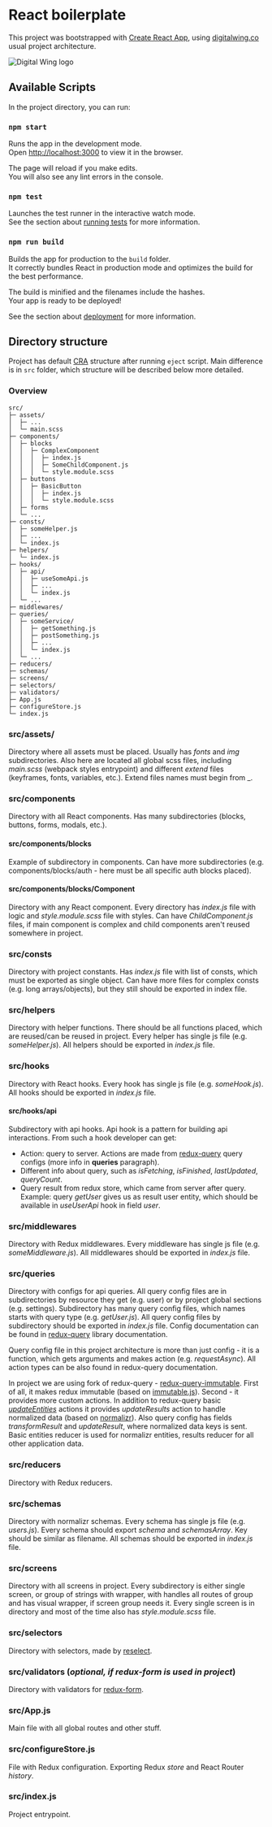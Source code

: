 # React boilerplate

This project was bootstrapped with [Create React App](https://github.com/facebook/create-react-app), using [digitalwing.co](https://digitalwing.co) usual project architecture.

![Digital Wing logo](https://digitalwing.co/public/dw-github.jpg)

## Available Scripts

In the project directory, you can run:

### `npm start`

Runs the app in the development mode.<br>
Open [http://localhost:3000](http://localhost:3000) to view it in the browser.

The page will reload if you make edits.<br>
You will also see any lint errors in the console.

### `npm test`

Launches the test runner in the interactive watch mode.<br>
See the section about [running tests](https://facebook.github.io/create-react-app/docs/running-tests) for more information.

### `npm run build`

Builds the app for production to the `build` folder.<br>
It correctly bundles React in production mode and optimizes the build for the best performance.

The build is minified and the filenames include the hashes.<br>
Your app is ready to be deployed!

See the section about [deployment](https://facebook.github.io/create-react-app/docs/deployment) for more information.

## Directory structure

Project has default [CRA](https://github.com/facebook/create-react-app) structure after running `eject` script. Main difference is in `src` folder, which structure will be described below more detailed.

### Overview

```
src/
├─ assets/
│  ├─ ...
│  └─ main.scss
├─ components/
│  ├─ blocks
│  │  ├─ ComplexComponent
│  │  │  ├─ index.js
│  │  │  ├─ SomeChildComponent.js
│  │  │  └─ style.module.scss
│  ├─ buttons
│  │  ├─ BasicButton
│  │  │  ├─ index.js
│  │  │  └─ style.module.scss
│  ├─ forms
│  └─ ...
├─ consts/
│  ├─ someHelper.js
│  ├─ ...
│  └─ index.js
├─ helpers/
│  └─ index.js
├─ hooks/
│  ├─ api/
│  │  ├─ useSomeApi.js
│  │  ├─ ...
│  │  └─ index.js
│  └─ ...
├─ middlewares/
├─ queries/
│  ├─ someService/
│  │  ├─ getSomething.js
│  │  ├─ postSomething.js
│  │  ├─ ...
│  │  └─ index.js
│  └─ ...
├─ reducers/
├─ schemas/
├─ screens/
├─ selectors/
├─ validators/
├─ App.js
├─ configureStore.js
└─ index.js
```

### src/assets/

Directory where all assets must be placed. Usually has _fonts_ and _img_ subdirectories. Also here are located all global scss files, including _main.scss_ (webpack styles entrypoint) and different _extend_ files (keyframes, fonts, variables, etc.). Extend files names must begin from _.

### src/components

Directory with all React components. Has many subdirectories (blocks, buttons, forms, modals, etc.).

#### src/components/blocks

Example of subdirectory in components. Can have more subdirectories (e.g. components/blocks/auth - here must be all specific auth blocks placed).

#### src/components/blocks/Component

Directory with any React component. Every directory has _index.js_ file with logic and _style.module.scss_ file with styles. Can have _ChildComponent.js_ files, if main component is complex and child components aren't reused somewhere in project.

### src/consts

Directory with project constants. Has _index.js_ file with list of consts, which must be exported as single object. Can have more files for complex consts (e.g. long arrays/objects), but they still should be exported in index file.

### src/helpers

Directory with helper functions. There should be all functions placed, which are reused/can be reused in project. Every helper has single js file (e.g. _someHelper.js_). All helpers should be exported in _index.js_ file.

### src/hooks

Directory with React hooks. Every hook has single js file (e.g. _someHook.js_). All hooks should be exported in _index.js_ file.

#### src/hooks/api

Subdirectory with api hooks. Api hook is a pattern for building api interactions. From such a hook developer can get:
* Action: query to server. Actions are made from [redux-query](https://github.com/amplitude/redux-query) query configs (more info in **queries** paragraph). 
* Different info about query, such as _isFetching_, _isFinished_, _lastUpdated_, _queryCount_.
* Query result from redux store, which came from server after query. Example: query _getUser_ gives us as result user entity, which should be available in _useUserApi_ hook in field _user_.

### src/middlewares

Directory with Redux middlewares. Every middleware has single js file (e.g. _someMiddleware.js_). All middlewares should be exported in _index.js_ file.

### src/queries

Directory with configs for api queries. All query config files are in subdirectories by resource they get (e.g. user) or by project global sections (e.g. settings). Subdirectory has many query config files, which names starts with query type (e.g. _getUser.js_). All query config files by subdirectory should be exported in _index.js_ file. Config documentation can be found in [redux-query](https://github.com/amplitude/redux-query) library documentation.

Query config file in this project architecture is more than just config - it is a function, which gets arguments and makes action (e.g. _requestAsync_). All action types can be also found in redux-query documentation.

In project we are using fork of redux-query - [redux-query-immutable](https://github.com/DigWing/redux-query-immutable). First of all, it makes redux immutable (based on [immutable.js](https://immutable-js.github.io/immutable-js/docs/#/)). Second - it provides more custom actions. In addition to redux-query basic [_updateEntities_](https://amplitude.github.io/redux-query/docs/redux-actions#updateentities) actions it provides _updateResults_ action to handle normalized data (based on [normalizr](https://github.com/paularmstrong/normalizr)). Also query config has fields _transformResult_ and _updateResult_, where normalized data keys is sent. Basic entities reducer is used for normalizr entities, results reducer for all other application data.

### src/reducers

Directory with Redux reducers.

### src/schemas

Directory with normalizr schemas. Every schema has single js file (e.g. _users.js_). Every schema should export _schema_ and _schemasArray_. Key should be similar as filename. All schemas should be exported in _index.js_ file.

### src/screens

Directory with all screens in project. Every subdirectory is either single screen, or group of strings with wrapper, with handles all routes of group and has visual wrapper, if screen group needs it. Every single screen is in directory and most of the time also has _style.module.scss_ file.

### src/selectors

Directory with selectors, made by [reselect](https://github.com/reduxjs/reselect).

### src/validators (_optional, if redux-form is used in project_)

Directory with validators for [redux-form](https://redux-form.com/8.1.0/docs/api/reduxform.md/).

### src/App.js

Main file with all global routes and other stuff.

### src/configureStore.js

File with Redux configuration. Exporting Redux _store_ and React Router _history_.

### src/index.js

Project entrypoint.
